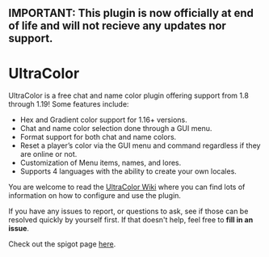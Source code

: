 ## IMPORTANT: This plugin is now officially at end of life and will not recieve any updates nor support.

# UltraColor

UltraColor is a free chat and name color plugin offering support from 1.8 through 1.19! Some features include:

* Hex and Gradient color support for 1.16+ versions.
* Chat and name color selection done through a GUI menu.
* Format support for both chat and name colors.
* Reset a player’s color via the GUI menu and command regardless if they are online or not.
* Customization of Menu items, names, and lores.
* Supports 4 languages with the ability to create your own locales.

You are welcome to read the [UltraColor Wiki](https://github.com/UltimateGamer200/UltraColor/wiki) where you can find
lots of information on how to configure and use the plugin.

If you have any issues to report, or questions to ask, see if those can be resolved quickly by yourself first. If that
doesn't help, feel free to **fill in an issue**.

Check out the spigot page [here](https://www.spigotmc.org/resources/ultracolor.85332/).
